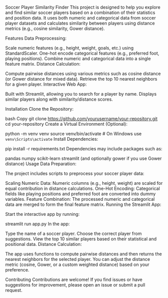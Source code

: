Soccer Player Similarity Finder
This project is designed to help you explore and find similar soccer players based on a combination of their statistics and position data. It uses both numeric and categorical data from soccer player datasets and calculates similarity between players using distance metrics (e.g., cosine similarity, Gower distance).

Features
Data Preprocessing:

Scale numeric features (e.g., height, weight, goals, etc.) using StandardScaler.
One-hot encode categorical features (e.g., preferred foot, playing positions).
Combine numeric and categorical data into a single feature matrix.
Distance Calculation:

Compute pairwise distances using various metrics such as cosine distance (or Gower distance for mixed data).
Retrieve the top 10 nearest neighbors for a given player.
Interactive Web App:

Built with Streamlit, allowing you to search for a player by name.
Displays similar players along with similarity/distance scores.

Installation
Clone the Repository:

bash
Copy
git clone https://github.com/yourusername/your-repository.git
cd your-repository
Create a Virtual Environment (Optional):

python -m venv venv
source venv/bin/activate  # On Windows use `venv\Scripts\activate`
Install Dependencies:

pip install -r requirements.txt
Dependencies may include packages such as:

pandas
numpy
scikit-learn
streamlit
(and optionally gower if you use Gower distance)
Usage
Data Preparation:

The project includes scripts to preprocess your soccer player data:

Scaling Numeric Data: Numeric columns (e.g., height, weight) are scaled for equal contribution in distance calculations.
One-Hot Encoding: Categorical fields like playing positions and preferred foot are converted into dummy variables.
Feature Combination: The processed numeric and categorical data are merged to form the final feature matrix.
Running the Streamlit App:

Start the interactive app by running:


streamlit run app.py
In the app:

Type the name of a soccer player.
Choose the correct player from suggestions.
View the top 10 similar players based on their statistical and positional data.
Distance Calculation:

The app uses functions to compute pairwise distances and then returns the nearest neighbors for the selected player. You can adjust the distance metric (cosine, Gower, or a custom weighted distance) based on your preference.

Contributing
Contributions are welcome! If you find issues or have suggestions for improvement, please open an issue or submit a pull request.
